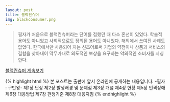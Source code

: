 ```yaml
---
layout: post
title: 블랙컨슈머
img: blackconsumer.png
---
```


<blockquote>
필자가 처음으로 블랙컨슈머라는 단어를 접했던 때 다소 혼선이 있었다. 
학술적 용어도 아니었고 사회적으로도 정의된 용어도 아니었다. 
해외에서 쓰여진 사례도 없었다. 
한국에서만 사용되어 지는 신조어로써 기업의 약점이나 상품과 서비스의 결함을 찾아내어 
막무가내로 의도적인 보상을 요구하는 악의적인 소비자를 지칭한다.
</blockquote>

<a href="http://naver.me/GYyd6SWB" class="btn btn-primary btn-sm">블랙컨슈머 계속보기</a>

{% highlight html %}
본 포스트는 출판에 앞서 온라인에 공개하는 내용입니다. -필자 : 구만왕-
제1장 단상
제2장 발생배경 및 문제점
제3장 개념
제4장 현황
제5장 인격장애
제6장 대응방법
제7장 판정기준
제8장 대응지침
{% endhighlight %}
